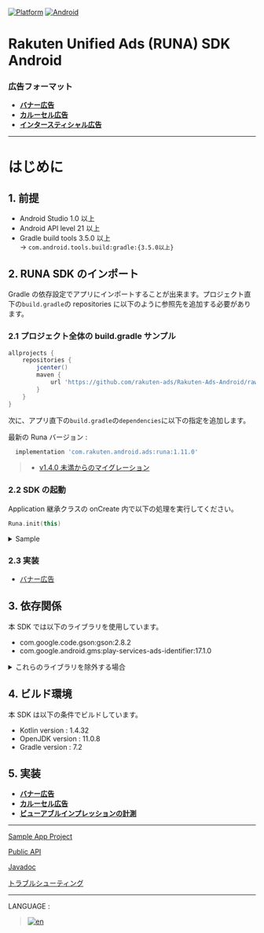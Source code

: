 <div id="top"></div>

[![Platform](http://img.shields.io/badge/platform-Android-brightgreen.svg?style=flat)](https://developer.android.com)
[![Android](http://img.shields.io/badge/support-API_Level_15+-blue.svg?style=flat)](https://developer.android.com)

# Rakuten Unified Ads (RUNA) SDK Android

### 広告フォーマット

- **[バナー広告](./bannerads/README.md)**
- **[カルーセル広告](./carouselads/README.md)**
- **[インタースティシャル広告](./interstitialads/README.md)**

---

# はじめに

<div id="prerequisites"></div>

## 1. 前提

- Android Studio 1.0 以上
- Android API level 21 以上
- Gradle build tools 3.5.0 以上<br>-> `com.android.tools.build:gradle:{3.5.0以上}`

<div id="import_sdk"></div>

## 2. RUNA SDK のインポート

Gradle の依存設定でアプリにインポートすることが出来ます。プロジェクト直下の`build.gradle`の repositories に以下のように参照先を追加する必要があります。

### 2.1 プロジェクト全体の build.gradle サンプル

```groovy
allprojects {
    repositories {
        jcenter()
        maven {
            url 'https://github.com/rakuten-ads/Rakuten-Ads-Android/raw/master/maven'
        }
    }
}
```

次に、アプリ直下の`build.gradle`の`dependencies`に以下の指定を追加します。

最新の Runa バージョン :

```groovy
  implementation 'com.rakuten.android.ads:runa:1.11.0'
```

> - [v1.4.0 未満からのマイグレーション](./migration/README.md)

### 2.2 SDK の起動

Application 継承クラスの onCreate 内で以下の処理を実行してください。

```kotlin
Runa.init(this)
```

<details>
<summary>Sample</summary>

```kotlin
class Application : Application() {

    override fun onCreate() {
        super.onCreate()
        Runa.init(this)
    }
}
```

</details>

### 2.3 実装

- [バナー広告](./bannerads/README.md)

## 3. 依存関係

本 SDK では以下のライブラリを使用しています。

- com.google.code.gson:gson:2.8.2
- com.google.android.gms:play-services-ads-identifier:17.1.0

<details>
<summary>これらのライブラリを除外する場合</summary>

既に同ライブラリを利用している場合、以下の記述で除外し競合を回避することが出来ます。<br>

```
implementation("com.rakuten.android.ads:runa:X.X.X") {
    exclude group: "com.google.android.gms", module: "play-services-ads-identifier"
    exclude group: "com.google.code.gson", module: "gson"
}
```

> - X.X.X : お使いのバージョン
>
> - ※ 既にご利用され重複する場合には[`exclude`](https://docs.gradle.org/current/javadoc/org/gradle/api/artifacts/ModuleDependency.html#exclude-java.util.Map-)で除外してください。

</details>

## 4. ビルド環境

本 SDK は以下の条件でビルドしています。

- Kotlin version : 1.4.32
- OpenJDK version : 11.0.8
- Gradle version : 7.2

## 5. 実装

- **[バナー広告](./bannerads/README.md)**
- **[カルーセル広告](./carouselads/README.md)**
- **[ビューアブルインプレッションの計測](./viewability/README.md)**

---

[Sample App Project](https://github.com/rakuten-ads/Rakuten-Ads-Android-Sample)

[Public API](./api/README.md)

[Javadoc](https://rakuten-ads.github.io/products/runa/android/javadoc/index.html)

[トラブルシューティング](./troubleshoot/README.md)

---

LANGUAGE :

> [![en](/doc/img/lang/en.png)](/README.md#top)
